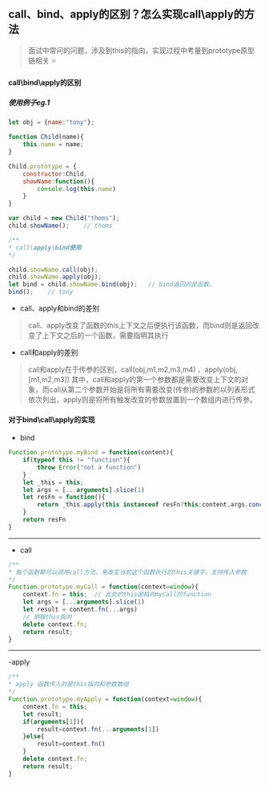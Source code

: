 ## call、bind、apply的区别？怎么实现call\apply的方法

> 面试中常问的问题，涉及到this的指向，实现过程中考量到prototype原型链相关 :star: 

#### call\bind\apply的区别

##### *使用例子eg.1*

``` javascript
let obj = {name:"tony"};

function Child(name){
    this.name = name;
}

Child.prototype = {
    constructor:Child,
    showName:function(){
        console.log(this.name)
    }
}

var child = new Child("thoms");
child.showName();    // thoms

/**
* call\apply\bind使用
*/

child.showName.call(obj);
child.showName.apply(obj);
let bind = child.showName.bind(obj);   // bind返回的是函数。
bind();    // tony
```

- call、apply和bind的差别

> call、apply改变了函数的this上下文之后便执行该函数，而bind则是返回改变了上下文之后的一个函数，需要指明其执行

- call和apply的差别

> call和apply在于传参的区别，call(obj,m1,m2,m3,m4) 、apply(obj,[m1,m2,m3])  其中，call和apply的第一个参数都是需要改变上下文的对象，而call从第二个参数开始是将所有需要改变(传参)的参数的以列表形式依次列出，apply则是将所有触发改变的参数放置到一个数组内进行传参。

#### 对于bind\call\apply的实现

- bind

``` javascript
Function.prototype.myBind = function(content){
    if(typeof this != "function"){
        throw Error("not a function")
    }
    let _this = this;
    let args = [...arguments].slice(1)
    let resFn = function(){
        return _this.apply(this instanceof resFn?this:content,args.concat(...arguments))
    }
    return resFn
}
```
***

- call

``` javascript
/**
* 每个函数都可以调用call方法，来改变当前这个函数执行的this关键字，支持传入参数
*/
Function.prototype.myCall = function(context=window){
    context.fn = this;  // 此处的this是指向myCall的function
    let args = [...arguments].slice(1)
    let result = content.fn(...args)
    // 销毁this指向
    delete context.fn;
    return result;
}
```

***

-apply

``` javascript
/**
* apply 函数传入的是this指向和参数数组
*/
Function.prototype.myApply = function(context=window){
    context.fn = this;
    let result;
    if(arguments[1]){
        result=context.fn(...arguments[1])
    }else{
        result=context.fn()
    }
    delete context.fn;
    return result;
}
```